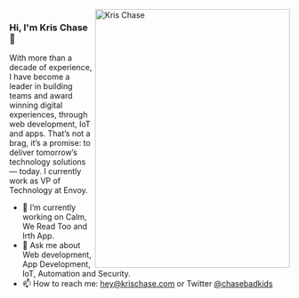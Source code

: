 <img align="right" src="https://krischase.com/static/g_website.203-ec5a2f86ef268c00e49ffdfdcaa5f8f2.jpg" alt="Kris Chase" width=350px height=465px/>


### Hi, I'm Kris Chase 👋

With more than a decade of experience, I have become a leader in building teams and award winning digital experiences, through web development, IoT and apps. That’s not a brag, it’s a promise: to deliver tomorrow’s technology solutions — today. I currently work as VP of Technology at Envoy. 

- 📱  I’m currently working on Calm, We Read Too and Irth App.
- 💬  Ask me about Web development, App Development, IoT, Automation and Security.
- 📫  How to reach me: hey@krischase.com or Twitter [@chasebadkids](twitter.com/chasebadkids)

